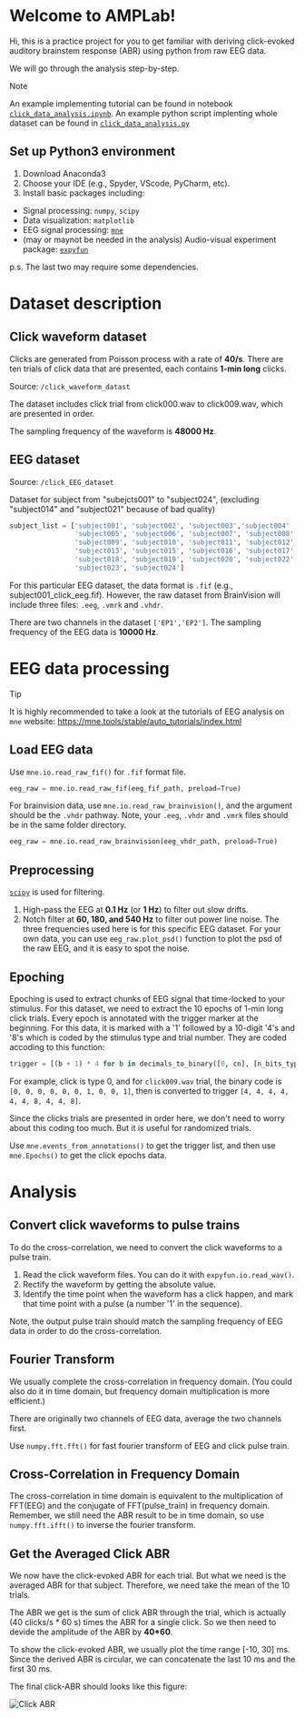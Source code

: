 # Welcome to AMPLab!

Hi, this is a practice project for you to get familiar with deriving click-evoked auditory brainstem response (ABR) using python from raw EEG data.

We will go through the analysis step-by-step.

>[!NOTE]
>An example implementing tutorial can be found in notebook [`click_data_analysis.ipynb`](https://github.com/maddoxlab/ClickABR/blob/main/click_data_analysis.ipynb).
> An example python script implenting whole dataset can be found in [`click_data_analysis.py`](https://github.com/maddoxlab/ClickABR/blob/main/click_data_analysis.py)

## Set up Python3 environment

1. Download Anaconda3
2. Choose your IDE (e.g., Spyder, VScode, PyCharm, etc).
3. Install basic packages including: 
  - Signal processing: `numpy`, `scipy`
  - Data visualization: `matplotlib`
  - EEG signal processing: [`mne`](https://mne.tools/stable/install/index.html)
  - (may or maynot be needed in the analysis) Audio-visual experiment package: [`expyfun`](https://https://github.com/LABSN/expyfun/blob/main/doc/getting_started.rst)
  
  p.s. The last two may require some dependencies.

# Dataset description
## Click waveform dataset
Clicks are generated from Poisson process with a rate of **40/s**. There are ten trials of click data that are presented, each contains **1-min long** clicks.


Source: `/click_waveform_datast`

The dataset includes click trial from click000.wav to click009.wav, which are presented in order.

The sampling frequency of the waveform is **48000 Hz**.
## EEG dataset
Source: `/click_EEG_dataset`

Dataset for subject from "subejcts001" to "subject024", (excluding "subject014" and "subject021" because of bad quality)

```python
subject_list = ['subject001', 'subject002', 'subject003','subject004' ,
                'subject005', 'subject006', 'subject007', 'subject008',
                'subject009', 'subject010', 'subject011', 'subject012',
                'subject013', 'subject015', 'subject016', 'subject017',
                'subject018', 'subject019', 'subject020', 'subject022', 
                'subject023', 'subject024']
```
For this particular EEG dataset, the data format is `.fif` (e.g., subject001_click_eeg.fif). However, the raw dataset from BrainVision will include three files: `.eeg`, `.vmrk` and `.vhdr`.

There are two channels in the dataset `['EP1','EP2']`.
The sampling frequency of the EEG data is **10000 Hz**.

# EEG data processing

>[!TIP]
It is highly recommended to take a look at the tutorials of EEG analysis on `mne` website: https://mne.tools/stable/auto_tutorials/index.html

## Load EEG data
Use `mne.io.read_raw_fif()` for `.fif` format file.

```python
eeg_raw = mne.io.read_raw_fif(eeg_fif_path, preload=True)
```
For brainvision data, use `mne.io.read_raw_brainvision()`, and the argument should be the `.vhdr` pathway. Note, your `.eeg`, `.vhdr` and `.vmrk` files should be in the same folder directory.

```python
eeg_raw = mne.io.read_raw_brainvision(eeg_vhdr_path, preload=True)
```

## Preprocessing
[`scipy`](https://scipy.org/) is used for filtering.

1. High-pass the EEG at **0.1 Hz** (or **1 Hz**) to filter out slow drifts.
2. Notch filter at **60, 180, and 540 Hz** to filter out power line noise. The three frequencies used here is for this specific EEG dataset. For your own data, you can use `eeg_raw.plot_psd()` function to plot the psd of the raw EEG, and it is easy to spot the noise.


## Epoching
Epoching is used to extract chunks of EEG signal that time-locked to your stimulus. For this dataset, we need to extract the 10 epochs of 1-min long click trials. Every epoch is annotated with the trigger marker at the beginning. For this data, it is marked with a '1' followed by a 10-digit '4's and '8's which is coded by the stimulus type and trial number. They are coded accoding to this function:

```python
trigger = [(b + 1) * 4 for b in decimals_to_binary([0, cn], [n_bits_type,       n_bits_epoch])]
```

For example, click is type 0, and for `click009.wav` trial, the binary code is `[0, 0, 0, 0, 0, 0, 1, 0, 0, 1]`, then is converted to trigger `[4, 4, 4, 4, 4, 4, 8, 4, 4, 8]`.

Since the clicks trials are presented in order here, we don't need to worry about this coding too much. But it is useful for randomized trials.

Use `mne.events_from_annotations()` to get the trigger list, and then use `mne.Epochs()` to get the click epochs data.

# Analysis
## Convert click waveforms to pulse trains
To do the cross-correlation, we need to convert the click waveforms to a pulse train.
1. Read the click waveform files. You can do it with `expyfun.io.read_wav()`.
2. Rectify the waveform by getting the absolute value.
3. Identify the time point when the waveform has a click happen, and mark that time point with a pulse (a number '1' in the sequence).

Note, the output pulse train should match the sampling frequency of EEG data in order to do the cross-correlation.

## Fourier Transform
We usually complete the cross-correlation in frequency domain. (You could also do it in time domain, but frequency domain multiplication is more efficient.)

There are originally two channels of EEG data, average the two channels first.

Use `numpy.fft.fft()` for fast fourier transform of EEG and click pulse train.

## Cross-Correlation in Frequency Domain
The cross-correlation in time domain is equivalent to the multiplication of FFT(EEG) and the conjugate of FFT(pulse_train) in frequency domain. Remember, we still need the ABR result to be in time domain, so use `numpy.fft.ifft()` to inverse the fourier transform. 

## Get the Averaged Click ABR
We now have the click-evoked ABR for each trial. But what we need is the averaged ABR for that subject. Therefore, we need take the mean of the 10 trials. 

The ABR we get is the sum of click ABR through the trial, which is actually (40 clicks/s * 60 s) times the ABR for a single click. So we then need to devide the amplitude of the ABR by **40*60**.

To show the click-evoked ABR, we usually plot the time range [-10, 30] ms. Since the derived ABR is circular, we can concatenate the last 10 ms and the first 30 ms.


The final click-ABR should looks like this figure:

![Click ABR](https://github.com/maddoxlab/ClickABR/blob/main/click_fig.png)
